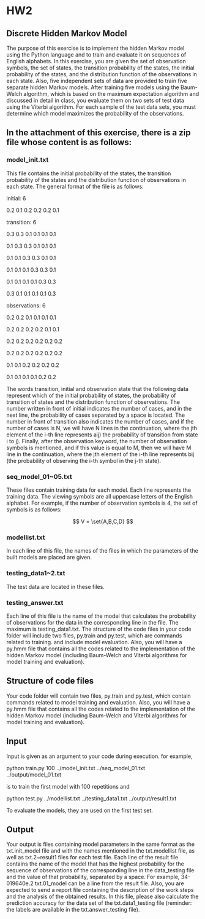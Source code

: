 # HW2
## Discrete Hidden Markov Model
The purpose of this exercise is to implement the hidden Markov model using the Python language and to train and evaluate it on sequences of English alphabets.
In this exercise, you are given the set of observation symbols, the set of states, the transition probability of the states, the initial probability of the states,
and the distribution function of the observations in each state. Also, five independent sets of data are provided to train five separate hidden Markov models.
After training five models using the Baum-Welch algorithm, which is based on the maximum expectation algorithm and discussed in detail in class, you evaluate 
them on two sets of test data using the Viterbi algorithm. For each sample of the test data sets, you must determine which model maximizes the probability of 
the observations.

## In the attachment of this exercise, there is a zip file whose content is as follows:

### model_init.txt
This file contains the initial probability of the states, the transition probability of the states and the distribution function of observations in each state.
The general format of the file is as follows:


initial: 6

0.2 0.1 0.2 0.2 0.2 0.1


transition: 6

0.3 0.3 0.1 0.1 0.1 0.1

0.1 0.3 0.3 0.1 0.1 0.1

0.1 0.1 0.3 0.3 0.1 0.1

0.1 0.1 0.1 0.3 0.3 0.1

0.1 0.1 0.1 0.1 0.3 0.3

0.3 0.1 0.1 0.1 0.1 0.3


observations: 6

0.2 0.2 0.1 0.1 0.1 0.1

0.2 0.2 0.2 0.2 0.1 0.1

0.2 0.2 0.2 0.2 0.2 0.2

0.2 0.2 0.2 0.2 0.2 0.2

0.1 0.1 0.2 0.2 0.2 0.2

0.1 0.1 0.1 0.1 0.2 0.2

The words transition, initial and observation state that the following data represent which of the initial probability of states, the probability of transition of
states and the distribution function of observations. The number written in front of initial indicates the number of cases, and in the next line, the probability of
cases separated by a space is located. The number in front of transition also indicates the number of cases, and if the number of cases is N, we will have N lines in
the continuation, where the jth element of the i-th line represents aij) the probability of transition from state i to j). Finally, after the observation keyword, 
the number of observation symbols is mentioned, and if this value is equal to M, then we will have M line in the continuation, where the jth element of the i-th line
represents bij (the probability of observing the i-th symbol in the j-th state).

### seq_model_01~05.txt
These files contain training data for each model. Each line represents the training data. The viewing symbols are all uppercase letters of the English alphabet. For example, if the number of observation symbols is 4, the set of symbols is as follows:

$$ V = \set{A,B,C,D} $$

### modellist.txt
In each line of this file, the names of the files in which the parameters of the built models are placed are given.

### testing_data1~2.txt
The test data are located in these files.

### testing_answer.txt
Each line of this file is the name of the model that calculates the probability of observations for the data in the corresponding line in the file. The maximum is testing_data1.txt. The structure of the code files in your code folder will include two files, py.train and py.test, which are commands related to training. and include model evaluation. Also, you will have a py.hmm file that contains all the codes related to the implementation of the hidden Markov model (including Baum-Welch and Viterbi algorithms for model training and evaluation).

## Structure of code files
Your code folder will contain two files, py.train and py.test, which contain commands related to model training and evaluation. Also, you will have a py.hmm file that contains all the codes related to the implementation of the hidden Markov model (including Baum-Welch and Viterbi algorithms for model training and evaluation).

## Input
Input is given as an argument to your code during execution. for example,

python train.py 100 ../model_init.txt ../seq_model_01.txt ../output/model_01.txt

is to train the first model with 100 repetitions and

python test.py ../modellist.txt ../testing_data1.txt ../output/result1.txt

To evaluate the models, they are used on the first test set.

## Output
Your output is files containing model parameters in the same format as the txt.init_model file and with the names mentioned in the txt.modellist file, as well as txt.2~result1 files for each test file. Each line of the result file contains the name of the model that has the highest probability for the sequence of observations of the corresponding line in the data_testing file and the value of that probability, separated by a space. For example, 34-019640e.2 txt.01_model can be a line from the result file. Also, you are expected to send a report file containing the description of the work steps and the analysis of the obtained results. In this file, please also calculate the prediction accuracy for the data set of the txt.data1_testing file (reminder: the labels are available in the txt.answer_testing file).

